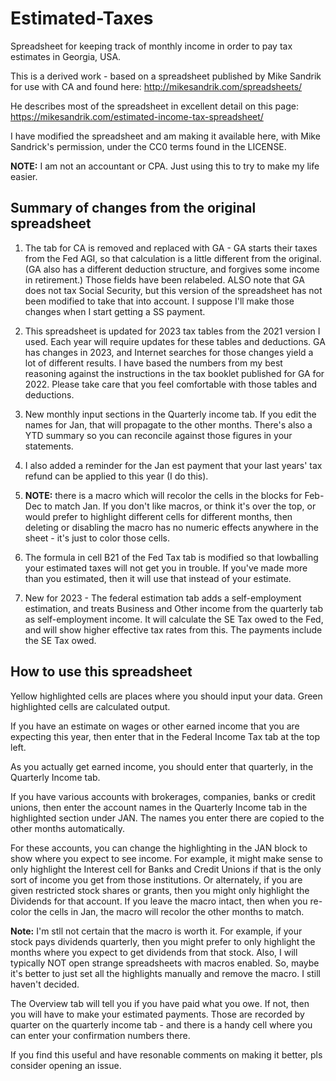 # Estimated-Taxes
Spreadsheet for keeping track of monthly income in order to pay tax estimates in Georgia, USA.

This is a derived work - based on a spreadsheet published by Mike Sandrik for use with CA and found here:
http://mikesandrik.com/spreadsheets/

He describes most of the spreadsheet in excellent detail on this page:
https://mikesandrik.com/estimated-income-tax-spreadsheet/

I have modified the spreadsheet  and am making it available here, with Mike Sandrick's permission, under the CC0 terms found in the LICENSE.

**NOTE:**  I am not an accountant or CPA.  Just using this to try to make my life easier.

## Summary of changes from the original spreadsheet

1) The tab for CA is removed and replaced with GA - GA starts their taxes from the Fed AGI, so that calculation is a little different from the original.  (GA also has a different deduction structure, and forgives some income in retirement.)  Those fields have been relabeled.   ALSO note that GA does not tax Social Security, but this version of the spreadsheet has not been modified to take that into account.  I suppose I'll make those changes when I start getting a SS payment.

2) This spreadsheet is updated for 2023 tax tables from the 2021 version I used.   Each year will require updates for these tables and deductions.  GA has changes in 2023, and Internet searches for those changes yield a lot of different results.  I have based the numbers from my best reasoning against the instructions in the tax booklet published for GA for 2022.  Please take care that you feel comfortable with those tables and deductions.

3) New monthly input sections in the Quarterly income tab.  If you edit the names for Jan, that will propagate to the other months.  There's also a YTD summary so you can reconcile against those figures in your statements.

4) I also added a reminder for the Jan est payment that your last years' tax refund can be applied to this year (I do this).  

5) **NOTE:** there is a macro which will recolor the cells in the blocks for Feb-Dec to match Jan.  If you don't like macros, or think it's over the top, or would prefer to highlight different cells for different months, then deleting or disabling the macro has no numeric effects anywhere in the sheet - it's just to color those cells.

6) The formula in cell B21 of the Fed Tax tab  is modified so that lowballing your estimated taxes will not get you in trouble.  If you've made more than you estimated, then it will use that instead of your estimate.  

7) New for 2023 - The federal estimation tab adds a self-employment estimation, and treats Business and Other income from the quarterly tab as self-employment income.  It will calculate  the SE Tax owed to the Fed, and will show higher effective tax rates from this.  The payments include the SE Tax owed. 

## How to use this spreadsheet

Yellow highlighted cells are places where you should input your data.  Green highlighted cells are calculated output.  

If you have an estimate on wages or other earned income that you are expecting this year, then enter that in the Federal Income Tax tab at the top left.

As you actually get earned income, you should enter that quarterly, in the Quarterly Income tab.  

If you have various accounts with brokerages, companies, banks or credit unions, then enter the account names in the Quarterly Income tab in the highlighted section under JAN.   The names you enter there are copied to the other months automatically.

For these accounts, you can change the highlighting in the JAN block to show where you expect to see income.   For example, it might make sense to only highlight the Interest cell for Banks and Credit Unions if that is the only sort of income you get from those institutions.   Or alternately, if you are given restricted stock shares or grants, then you might only highlight the Dividends for that account.   If you leave the macro intact, then when you re-color the cells in Jan, the macro will recolor the other months to match.

**Note:**  I'm stll not certain that the macro is worth it.  For example, if your stock pays dividends quarterly, then you might prefer to only highlight the months where you expect to get dividends from that stock.   Also, I will typically NOT open strange spreadsheets with macros enabled.  So, maybe it's better to just set all the highlights manually and remove the macro.  I still haven't decided.  

The Overview tab will tell you if you have paid what you owe.  If not, then you will have to make your estimated payments.  Those are recorded by quarter on the quarterly income tab - and there is a handy cell where you can enter your confirmation numbers there.

If you find this useful and have resonable comments on making it better, pls consider opening an issue.
